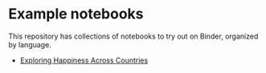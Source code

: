 # Example notebooks

This repository has collections of notebooks to try out on Binder, organized by language.

* [Exploring Happiness Across Countries](https://mybinder.org/v2/gh/nteract/examples/master?urlpath=%2Fnteract%2Fedit%2Fpython%2Fhappiness.ipynb)
